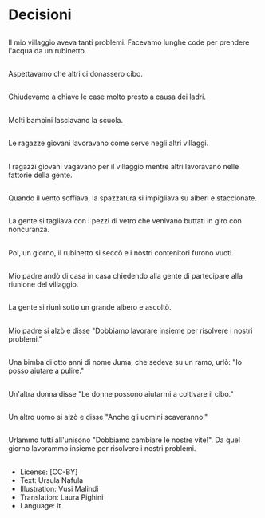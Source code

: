 # Decisioni

##
Il mio villaggio aveva tanti problemi. Facevamo lunghe code per prendere l'acqua da un rubinetto.

##
Aspettavamo che altri ci donassero cibo.

##
Chiudevamo a chiave le case molto presto a causa dei ladri.

##
Molti bambini lasciavano la scuola.

##
Le ragazze giovani lavoravano come serve negli altri villaggi.

##
I ragazzi giovani vagavano per il villaggio mentre altri lavoravano nelle fattorie della gente.

##
Quando il vento soffiava, la spazzatura si impigliava su alberi e staccionate.

##
La gente si tagliava con i pezzi di vetro che venivano buttati in giro con noncuranza.

##
Poi, un giorno, il rubinetto si seccò e i nostri contenitori furono vuoti.

##
Mio padre andò di casa in casa chiedendo alla gente di partecipare alla riunione del villaggio.

##
La gente si riunì sotto un grande albero e ascoltò.

##
Mio padre si alzò e disse "Dobbiamo lavorare insieme per risolvere i nostri problemi."

##
Una bimba di otto anni di nome Juma, che sedeva su un ramo, urlò: "Io posso aiutare a pulire."

##
Un'altra donna disse "Le donne possono aiutarmi a coltivare il cibo."

##
Un altro uomo si alzò e disse "Anche gli uomini scaveranno."

##
Urlammo tutti all'unisono "Dobbiamo cambiare le nostre vite!". Da quel giorno lavorammo insieme per risolvere i nostri problemi.

##
* License: [CC-BY]
* Text: Ursula Nafula
* Illustration: Vusi Malindi
* Translation: Laura Pighini
* Language: it
